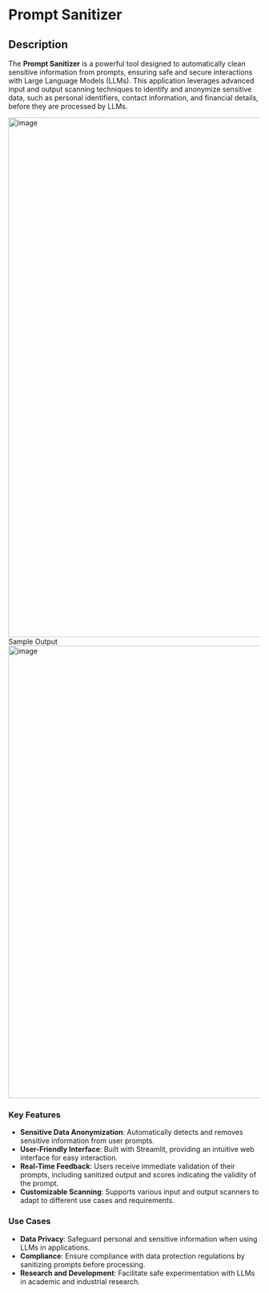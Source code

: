 # Prompt Sanitizer

## Description

The **Prompt Sanitizer** is a powerful tool designed to automatically clean sensitive information from prompts, ensuring safe and secure interactions with Large Language Models (LLMs). This application leverages advanced input and output scanning techniques to identify and anonymize sensitive data, such as personal identifiers, contact information, and financial details, before they are processed by LLMs.

<img width="1036" alt="image" src="https://github.com/user-attachments/assets/f732a8bc-db26-42d2-955f-3716f6cb0499">
Sample Output

<img width="902" alt="image" src="https://github.com/user-attachments/assets/18e31168-f3e6-488f-bb15-95654dd1409d">

### Key Features

- **Sensitive Data Anonymization**: Automatically detects and removes sensitive information from user prompts.
- **User-Friendly Interface**: Built with Streamlit, providing an intuitive web interface for easy interaction.
- **Real-Time Feedback**: Users receive immediate validation of their prompts, including sanitized output and scores indicating the validity of the prompt.
- **Customizable Scanning**: Supports various input and output scanners to adapt to different use cases and requirements.

### Use Cases

- **Data Privacy**: Safeguard personal and sensitive information when using LLMs in applications.
- **Compliance**: Ensure compliance with data protection regulations by sanitizing prompts before processing.
- **Research and Development**: Facilitate safe experimentation with LLMs in academic and industrial research.




